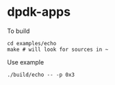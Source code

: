 # dpdk-apps

To build
```
cd examples/echo
make # will look for sources in ~
```

Use example
```
./build/echo -- -p 0x3
```
